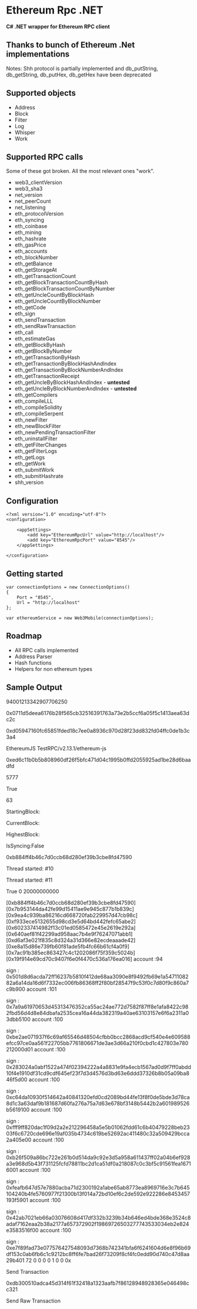 
# Ethereum Rpc .NET

**C# .NET wrapper for Ethereum RPC client**
## Thanks to bunch of Ethereum .Net implementations

Notes: Shh protocol is partially implemented and db_putString, db_getString, db_putHex, db_getHex have been deprecated

Supported objects
--------

- Address
- Block
- Filter
- Log
- Whisper
- Work

Supported RPC calls
--------

Some of these got broken. All the most relevant ones "work".

- web3_clientVersion
- web3_sha3
- net_version
- net_peerCount
- net_listening
- eth_protocolVersion
- eth_syncing
- eth_coinbase
- eth_mining
- eth_hashrate
- eth_gasPrice
- eth_accounts
- eth_blockNumber
- eth_getBalance
- eth_getStorageAt
- eth_getTransactionCount
- eth_getBlockTransactionCountByHash
- eth_getBlockTransactionCountByNumber
- eth_getUncleCountByBlockHash
- eth_getUncleCountByBlockNumber
- eth_getCode
- eth_sign
- eth_sendTransaction
- eth_sendRawTransaction
- eth_call
- eth_estimateGas
- eth_getBlockByHash
- eth_getBlockByNumber
- eth_getTransactionByHash
- eth_getTransactionByBlockHashAndIndex
- eth_getTransactionByBlockNumberAndIndex
- eth_getTransactionReceipt
- eth_getUncleByBlockHashAndIndex - **untested**
- eth_getUncleByBlockNumberAndIndex - **untested**
- eth_getCompilers
- eth_compileLLL
- eth_compileSolidity
- eth_compileSerpent
- eth_newFilter
- eth_newBlockFilter
- eth_newPendingTransactionFilter
- eth_uninstallFilter
- eth_getFilterChanges
- eth_getFilterLogs
- eth_getLogs
- eth_getWork
- eth_submitWork
- eth_submitHashrate
- shh_version

Configuration
-------------

	<?xml version="1.0" encoding="utf-8"?>
	<configuration>
	
		<appSettings>
			<add key="EthereumRpcUrl" value="http://localhost"/>
			<add key="EthereumRpcPort" value="8545"/>
		</appSettings>
				
	</configuration>
	
	
Getting started
--------

	var connectionOptions = new ConnectionOptions()
	{
		Port = "8545",
		Url = "http://localhost"
	};
	
	var ethereumService = new Web3Mobile(connectionOptions);

Roadmap
--------

- All RPC calls implemented
- Address Parser
- Hash functions
- Helpers for non ethereum types

## Sample Output
94001213342907706250

0x0711d5deea6176b28f565cb32516391763a73e2b5ccf6a05f5c1413aea63dc2c

0xd05947160fc65851fded18c7ee0a8936c970d28f23dd832fd04ffc0de1b3c3a4

EthereumJS TestRPC/v2.13.1/ethereum-js

0xed6c11b0b5b808960df26f5bfc471d04c1995b0ffd2055925ad1be28d6baadfd

5777

True

63

StartingBlock:

CurrentBlock:

HighestBlock:

IsSyncing:False

0xb884ff4b46c7d0ccb68d280ef39b3cbe8fd47590

Thread started: <Thread Pool> #10

Thread started: <Thread Pool> #11

True
0
20000000000

[0xb884ff4b46c7d0ccb68d280ef39b3cbe8fd47590] [0x7b953144da42fe99d15411ae9e945c877b1b839c] [0x9ea4c939ba86216cd668720fab229957d47cb98c] [0xf933ece5132655d98cd3e5d64bd442fefc65abe2] [0x602337414982f13c01ed0585472e45e2619e292a] [0x640aef81f42299ad958aac7b4e9f76247071abb1] [0xd6af3e021f835c8d324a31d366e82ecdeaaade42] [0xe8a15d86e739fb60f81ade5fb4fc66b61cf4a0f9] [0x7ac91b385ec863427c4c1202086f75f359c5024b] [0x19f914e69cd70c9407f6e0f4470c536a176ea016] account :94

sign : 0x501d8d6acda72ff16237b5810f412de68aa3090e8f9492fb69e1a5471108282a6a14da16d6f7332ec006fb86368ff2f80bf28547f9c53f0c7d80f9c860a7c9b900
account :101

sign : 0x7a9a61970653d45313476352ca55ac24ae772d7582f87ff8e1afa8422c982fbd56d4d8e84dbafa2535cea16a44da382319a40ae63103157e6f6a2311a03dbb5100
account :100

sign : 0xbe2ae071937f6c69af65546d48504cfbb0bcc2868acd9cf540e4e609588efcc97ce0aa561f22705bb7761806671de3ae3d66a210f0cbd1c427803e780212000d01
account :100

sign : 0x283024a0abf1522a474f02394222a4a8831e9fa4ecb1567ad0d9f7ff0abdd10f4e1910df31cd9cdf645ef23f7d3d4576d3bd63e6ddd37326b8b05a09ba846f5d00
account :100

sign : 0xc64da10930f514642a40841320efd0cd2089bd44fe13f8f0de5bde3d78ca8d1c3a63daf9b181687d60fa276a75a7d63e678bf3148b5442b2a601989526b5619100
account :100

sign : 0xfff9ff820dac1f09d2a2e212296458a5e5b01062fdd61c6b40479228beb2303f6c6720cde696e19af035b4734c619be52692ac411480c32a509429bcca2a405e00
account :100

sign : 0xb26f509a86bc722e261b0d514da9c92e3d5a958a611437ff02a04b6ef928a3e968d5b43f731125fcfd78811bc2d1ca51df0a218087c0c3bf5c91561fea16716001
account :100

sign : 0xfeafb647d57e7880acba71d2300192a1abe65ab8773ea8969716e3c7b645104240b4fe5760977f21300b13f014a72bd10ef6c2de592e922286e8453457193f5901
account :100

sign : 0x42ab7021eb66a03076608d417df332b3239b34b646ed4bde368e3524c8adaf7162eaa2b38a2177a657372902f19869726503277743533034eb2e824e3583516f00
account :100

sign : 0xe7f89fad73e077576427548093d7368b742341bfa6f6241604d6e8f96b69df153c0ab6fb6c1c9212bc8ff6fe7bad26f73209f8cf4fc0edd90d740c47d8aa29b401
72
0
0
0
0
1
0
0
0x

Send Transaction

0xdb300510adca45d314f61f32418a1323aafb7f86128948928365e046498cc321

Send Raw Transaction
